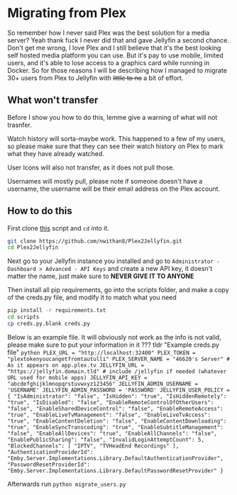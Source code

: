 # Migrating from Plex

So remember how I never said Plex was the best solution for a media server? Yeah thank fuck I never did that and gave Jellyfin a second chance. Don't get me wrong, I love Plex and I still believe that it's the best looking self hosted media platform you can use. But it's pay to use mobile, limited users, and it's able to lose access to a graphics card while running in Docker. So for those reasons I will be describing how I managed to migrate 30+ users from Plex to Jellyfin with ~~little to no~~ a bit of effort.

## What won't transfer

Before I show you how to do this, lemme give a warning of what will not trasnfer.

Watch history will sorta-maybe work. This happened to a few of my users, so please make sure that they can see their watch history on Plex to mark what they have already watched.

User Icons will also not transfer, as it does not pull those.

Usernames will mostly pull, please note if someone doesn't have a username, the username will be their email address on the Plex account.

## How to do this

First clone [this](https://github.com/nwithan8/Plex2Jellyfin) script and `cd` into it.

```bash
git clone https://github.com/nwithan8/Plex2Jellyfin.git
cd Plex2Jellyfin
```

Next go to your Jellyfin instance you installed and go to `Administrator - Dashboard > Advanced - API Keys` and create a new API key, it doesn't matter the name, just make sure to **NEVER GIVE IT TO ANYONE**

Then install all pip requirements, go into the scripts folder, and make a copy of the creds.py file, and modify it to match what you need

```bash
pip install -r requirements.txt
cd scripts
cp creds.py.blank creds.py
```

Below is an example file. It will obviously not work as the info is not valid, please make sure to put your information in it
??? tldr "Example creds.py file"
    ```python
    PLEX_URL = "http://localhost:32400"
    PLEX_TOKEN = "plextokenyoucangetfromtautulli"
    PLEX_SERVER_NAME = "46620's Server" # As it appears on app.plex.tv
    JELLYFIN_URL = "https://jellyfin.domain.tld" # include /jellyfin if needed (whatever URL used for mobile apps)
    JELLYFIN_API_KEY = "abcdefghijklmnopqrstuvwxyz123456"
    JELLYFIN_ADMIN_USERNAME = 'USERNAME'
    JELLYFIN_ADMIN_PASSWORD = 'PASSWORD'
    JELLYFIN_USER_POLICY = {
        "IsAdministrator": "false",
        "IsHidden": "true",
        "IsHiddenRemotely": "true",
        "IsDisabled": "false",
        "EnableRemoteControlOfOtherUsers": "false",
        "EnableSharedDeviceControl": "false",
        "EnableRemoteAccess": "true",
        "EnableLiveTvManagement": "false",
        "EnableLiveTvAccess": "true",
        "EnableContentDeletion": "false",
        "EnableContentDownloading": "true",
        "EnableSyncTranscoding": "true",
        "EnableSubtitleManagement": "false",
        "EnableAllDevices": "true",
        "EnableAllChannels": "false",
        "EnablePublicSharing": "false",
        "InvalidLoginAttemptCount": 5,
        "BlockedChannels": [
            "IPTV",
            "TVHeadEnd Recordings"
        ],
        "AuthenticationProviderId": "Emby.Server.Implementations.Library.DefaultAuthenticationProvider",
        "PasswordResetProviderId": "Emby.Server.Implementations.Library.DefaultPasswordResetProvider"
    }
    ```

Afterwards run `python migrate_users.py`

